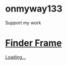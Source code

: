 # onmyway133
Support my work

# [Finder Frame](https://github.com/onmyway133/FinderFrame)

<script src="https://gumroad.com/js/gumroad-embed.js"></script>
<div class="gumroad-product-embed" data-gumroad-product-id="prnm" data-outbound-embed="true"><a href="https://gumroad.com/l/prnm">Loading...</a></div>
